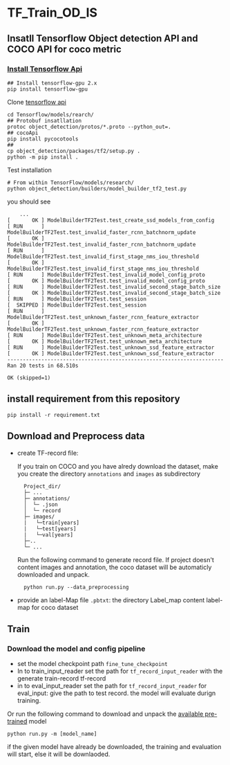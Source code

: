 # TF_Train_OD_IS

## Insatll Tensorflow Object detection API and COCO API for coco metric
### [Install Tensorflow Api](https://tensorflow-object-detection-api-tutorial.readthedocs.io/en/latest/install.html)

    ## Install tensorflow-gpu 2.x
    pip install tensorflow-gpu 

Clone [tensorflow api](https://github.com/tensorflow/models)

    cd Tensorflow/models/rearch/
    ## Protobuf insatllation
    protoc object_detection/protos/*.proto --python_out=.
    ## cocoApi
    pip install pycocotools
    ## 
    cp object_detection/packages/tf2/setup.py .
    python -m pip install .

Test installation

    # From within TensorFlow/models/research/
    python object_detection/builders/model_builder_tf2_test.py

you should see

        ...
    [       OK ] ModelBuilderTF2Test.test_create_ssd_models_from_config
    [ RUN      ] ModelBuilderTF2Test.test_invalid_faster_rcnn_batchnorm_update
    [       OK ] ModelBuilderTF2Test.test_invalid_faster_rcnn_batchnorm_update
    [ RUN      ] ModelBuilderTF2Test.test_invalid_first_stage_nms_iou_threshold
    [       OK ] ModelBuilderTF2Test.test_invalid_first_stage_nms_iou_threshold
    [ RUN      ] ModelBuilderTF2Test.test_invalid_model_config_proto
    [       OK ] ModelBuilderTF2Test.test_invalid_model_config_proto
    [ RUN      ] ModelBuilderTF2Test.test_invalid_second_stage_batch_size
    [       OK ] ModelBuilderTF2Test.test_invalid_second_stage_batch_size
    [ RUN      ] ModelBuilderTF2Test.test_session
    [  SKIPPED ] ModelBuilderTF2Test.test_session
    [ RUN      ] ModelBuilderTF2Test.test_unknown_faster_rcnn_feature_extractor
    [       OK ] ModelBuilderTF2Test.test_unknown_faster_rcnn_feature_extractor
    [ RUN      ] ModelBuilderTF2Test.test_unknown_meta_architecture
    [       OK ] ModelBuilderTF2Test.test_unknown_meta_architecture
    [ RUN      ] ModelBuilderTF2Test.test_unknown_ssd_feature_extractor
    [       OK ] ModelBuilderTF2Test.test_unknown_ssd_feature_extractor
    ----------------------------------------------------------------------
    Ran 20 tests in 68.510s

    OK (skipped=1)

## install requirement from this repository

    pip install -r requirement.txt

## Download and Preprocess data
- create TF-record file:
    
    If you train on COCO and you have alredy download the dataset, make you create the directory `annotations` and `images` as subdirectory

        Project_dir/
        ├─ ...
        ├─ annotations/
        │  └─ .json
        │  └─ record 
        ├─ images/
        |   └─train[years]
        |   └─test[years]
        |   └─val[years]
        ├─..
        └─ ...
    
    Run the following command to generate record file. If project doesn't content images and annotation, the coco dataset will be automaticly downloaded and unpack.

        python run.py --data_preprocessing
    

- provide an label-Map file `.pbtxt`: 
the directory Label_map content label-map for coco dataset

## Train

### Download the model and config pipeline
- set the model checkpoint path  `fine_tune_checkpoint`
- In to  train_input_reader set the path for `tf_record_input_reader` with the generate train-record tf-record
- in to eval_input_reader set the path for `tf_record_input_reader` for eval_input: give the path to test record. the model will evaluate durign training.

Or run the following command to download and unpack the [available pre-trained]() model

    python run.py -m [model_name]

if the given model have already be downloaded, the training and evaluation will start, else it will be downlaoded.